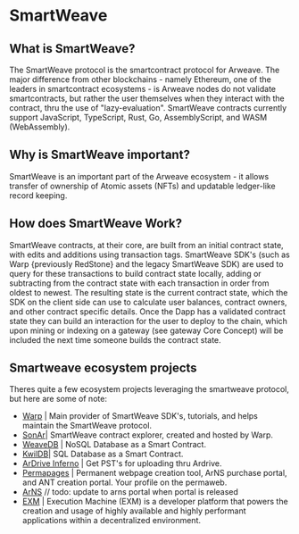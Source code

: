 # SmartWeave

## What is SmartWeave?

The SmartWeave protocol is the smartcontract protocol for Arweave. The major difference from other blockchains - namely Ethereum, one of the leaders in smartcontract ecosystems - is Arweave nodes do not validate smartcontracts, but rather the user themselves when they interact with the contract, thru the use of "lazy-evaluation". SmartWeave contracts currently support JavaScript, TypeScript, Rust, Go, AssemblyScript, and WASM (WebAssembly).

## Why is SmartWeave important?

SmartWeave is an important part of the Arweave ecosystem - it allows transfer of ownership of Atomic assets (NFTs) and updatable ledger-like record keeping.

## How does SmartWeave Work?

SmartWeave contracts, at their core, are built from an initial contract state, with edits and additions using transaction tags. SmartWeave SDK's (such as Warp {previously RedStone} and the legacy SmartWeave SDK) are used to query for these transactions to build contract state locally, adding or subtracting from the contract state with each transaction in order from oldest to newest. The resulting state is the current contract state, which the SDK on the client side can use to calculate user balances, contract owners, and other contract specific details. Once the Dapp has a validated contract state they can build an interaction for the user to deploy to the chain, which upon mining or indexing on a gateway (see gateway Core Concept) will be included the next time someone builds the contract state. 

## Smartweave ecosystem projects

Theres quite a few ecosystem projects leveraging the smartweave protocol, but here are some of note:

- [Warp](https://warp.cc/) | Main provider of SmartWeave SDK's, tutorials, and helps maintain the SmartWeave protocol.
- [SonAr](https://sonar.warp.cc/#/app/contracts)| SmartWeave contract explorer, created and hosted by Warp.
- [WeaveDB](https://weavedb.dev/) | NoSQL Database as a Smart Contract.
- [KwilDB](https://docs.kwil.com/)| SQL Database as a Smart Contract.
- [ArDrive Inferno](https://ardrive.io/inferno/) | Get PST's for uploading thru Ardrive. 
- [Permapages](https://permapages.app/) | Permanent webpage creation tool, ArNS purchase portal, and ANT creation portal. Your profile on the permaweb.
- [ArNS](/concepts/arns.html) // todo: update to arns portal when portal is released
- [EXM](https://docs.exm.dev/) | Execution Machine (EXM) is a developer platform that powers the creation and usage of highly available and highly performant applications within a decentralized environment.
